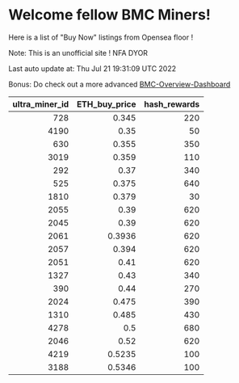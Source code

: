 # Welcome fellow BMC Miners!
Here is a list of "Buy Now" listings from Opensea floor !

Note: This is an unofficial site ! NFA DYOR

Last auto update at: Thu Jul 21 19:31:09 UTC 2022

Bonus: Do check out a more advanced [BMC-Overview-Dashboard](https://dune.com/defifunk/BMC-Overview-Dashboard)


|   ultra_miner_id |   ETH_buy_price |   hash_rewards |
|-----------------:|----------------:|---------------:|
|              728 |          0.345  |            220 |
|             4190 |          0.35   |             50 |
|              630 |          0.355  |            350 |
|             3019 |          0.359  |            110 |
|              292 |          0.37   |            340 |
|              525 |          0.375  |            640 |
|             1810 |          0.379  |             30 |
|             2055 |          0.39   |            620 |
|             2045 |          0.39   |            620 |
|             2061 |          0.3936 |            620 |
|             2057 |          0.394  |            620 |
|             2051 |          0.41   |            620 |
|             1327 |          0.43   |            340 |
|              390 |          0.44   |            270 |
|             2024 |          0.475  |            390 |
|             1310 |          0.485  |            430 |
|             4278 |          0.5    |            680 |
|             2046 |          0.52   |            620 |
|             4219 |          0.5235 |            100 |
|             3188 |          0.5346 |            100 |